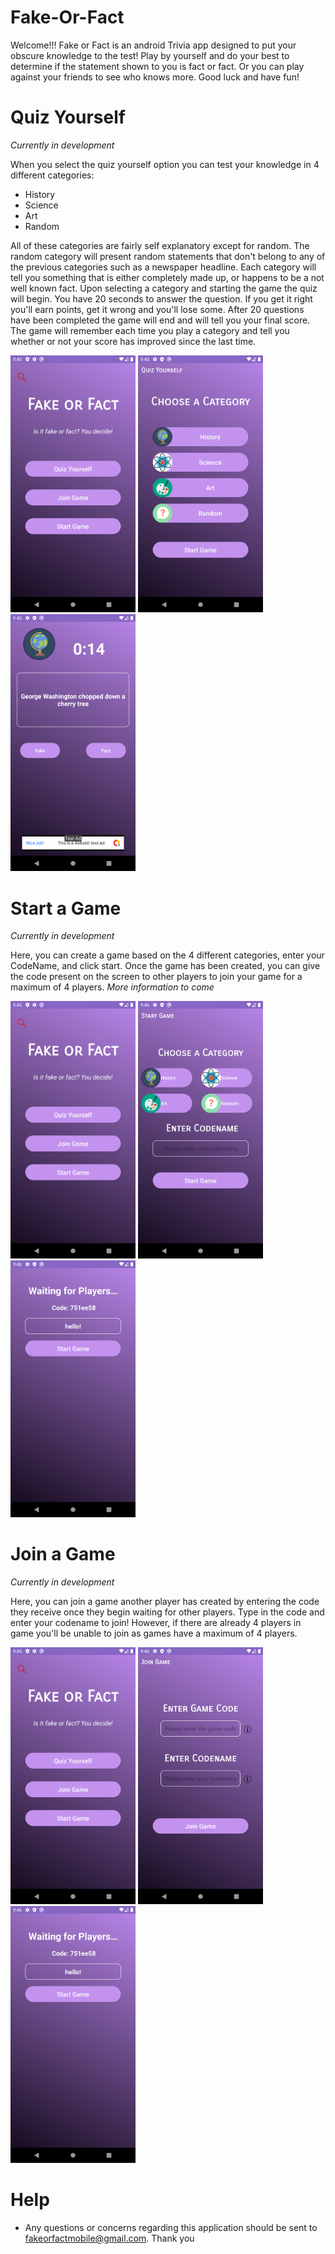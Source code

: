 # Fake-Or-Fact

Welcome!!! Fake or Fact is an android Trivia app designed to put your obscure knowledge to the test! Play by yourself and do your best to determine if the statement shown to you is fact or fact. Or you can play against your friends to see who knows more. Good luck and have fun!

# Quiz Yourself

*Currently in development*

When you select the quiz yourself option you can test your knowledge in 4 different categories:
* History
* Science
* Art
* Random

All of these categories are fairly self explanatory except for random. The random category will present random statements that don't belong to any of the previous categories such as a newspaper headline. Each category will tell you something that is either completely made up, or happens to be a not well known fact. Upon selecting a category and starting the game the quiz will begin. You have 20 seconds to answer the question. If you get it right you'll earn points, get it wrong and you'll lose some. After 20 questions have been completed the game will end and will tell you your final score. The game will remember each time you play a category and tell you whether or not your score has improved since the last time.
<p float="left">
  <img src="https://github.com/McComas-Developer/Fake-Or-Fact/blob/master/images/main.png" width="200">
  <img src="https://github.com/McComas-Developer/Fake-Or-Fact/blob/master/images/quizSelect.png" width="200">
  <img src="https://github.com/McComas-Developer/Fake-Or-Fact/blob/master/images/quiz.png" width="200">
</p>

# Start a Game
*Currently in development*

Here, you can create a game based on the 4 different categories, enter your CodeName, and click start. Once the game has been created, you can give the code present on the screen to other players to join your game for a maximum of 4 players. *More information to come*
<p float="left">
  <img src="https://github.com/McComas-Developer/Fake-Or-Fact/blob/master/images/main.png" width="200">
  <img src="https://github.com/McComas-Developer/Fake-Or-Fact/blob/master/images/start.png" width="200">
  <img src="https://github.com/McComas-Developer/Fake-Or-Fact/blob/master/images/wait.png" width="200">
</p>

# Join a Game
*Currently in development*

Here, you can join a game another player has created by entering the code they receive once they begin waiting for other players. Type in the code and enter your codename to join! However, if there are already 4 players in game you'll be unable to join as games have a maximum of 4 players.
<p float="left">
  <img src="https://github.com/McComas-Developer/Fake-Or-Fact/blob/master/images/main.png" width="200">
  <img src="https://github.com/McComas-Developer/Fake-Or-Fact/blob/master/images/join.png" width="200">
  <img src="https://github.com/McComas-Developer/Fake-Or-Fact/blob/master/images/wait.png" width="200">
</p>

# Help
* Any questions or concerns regarding this application should be sent to fakeorfactmobile@gmail.com. Thank you
